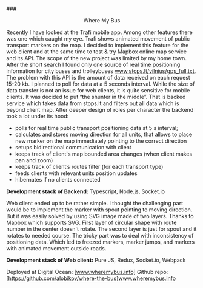 ###<center>Where My Bus</center>

Recently I have looked at the Trafi mobile app. Among other features there was one which caught my eye. Trafi shows animated movement of public transport markers on the map. I decided to implement this feature for the web client and at the same time to test & try Mapbox online map service and its API. The scope of the new project was limited by my home town. After the short search I found only one source of real time positioning information for city buses and trolleybuses www.stops.lt/vilnius/gps_full.txt. The problem with this API is the amount of data received on each request 15-20 kb. I planned to poll for data at a 5 seconds interval. While the size of data transfer is not an issue for web clients, it is quite sensitive for mobile clients.
It was decided to put “the shunter in the middle”. That is backed service which takes data from stops.lt and filters out all data which is beyond client map. After deeper design of roles per character the backend took a lot under its hood:

- polls for real time public transport positioning data at 5 s interval;
- calculates and stores moving direction for all units, that allows to place new marker on the map immediately pointing to the correct direction
- setups bidirectional communication with client
- keeps track of client's map bounded area changes (when client makes pan and zoom)
- keeps track of client’s routes filter (for each transport type)
- feeds clients with relevant units position updates
- hibernates if no clients connected

**Development stack of Backend:** Typescript, Node.js, Socket.io

Web client ended up to be rather simple. I thought the challenging part would be to implement the marker with spout pointing to moving direction. But it was easily solved by using SVG image made of two layers. Thanks to Mapbox which supports SVG. First layer of circular shape with route number in the center doesn't rotate. The second layer is just for spout and it rotates to needed course. The tricky part was to deal with inconsistency of positioning data. Which led to freezed markers, marker jumps, and markers with animated movement outside roads.

**Development stack of Web client:** Pure JS, Redux, Socket.io, Webpack

Deployed at Digital Ocean: [www.wheremybus.info]
Github repo: [https://github.com/alobikov/where-the-bus]www.wheremybus.info
